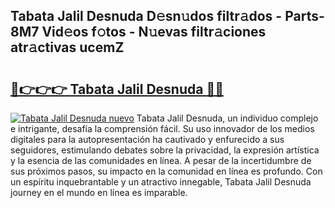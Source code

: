 ## Tabata Jalil Desnuda D𝚎sn𝚞dos filtr𝚊dos - Parts-8M7 Vid𝚎os f𝚘tos - N𝚞evas filtr𝚊ciones atr𝚊ctivas ucemZ

# <h2><a href="http://mb7cj5g.tromn.icu/?c=Tabata+Jalil+Desnuda">🔗👉👉👉 Tabata Jalil Desnuda 🔗🔗</a></h2>

[![Tabata Jalil Desnuda nuevo](https://i.imgur.com/pEAQMta.gif)](http://mb7cj5g.tromn.icu/?c=Tabata+Jalil+Desnuda)
Tabata Jalil Desnuda, un individuo complejo e intrigante, desafía la comprensión fácil. Su uso innovador de los medios digitales para la autopresentación ha cautivado y enfurecido a sus seguidores, estimulando debates sobre la privacidad, la expresión artística y la esencia de las comunidades en línea. A pesar de la incertidumbre de sus próximos pasos, su impacto en la comunidad en línea es profundo. Con un espíritu inquebrantable y un atractivo innegable, Tabata Jalil Desnuda journey en el mundo en línea es imparable.
